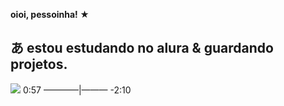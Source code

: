 **oioi, pessoinha! ★**

あ estou estudando no alura & guardando projetos.
 -
 ![](https://media.tenor.com/s-L_uMgbNr0AAAAM/yae-miko-yae-miko-genshin.gif)
0:57 ————|——— -2:10
